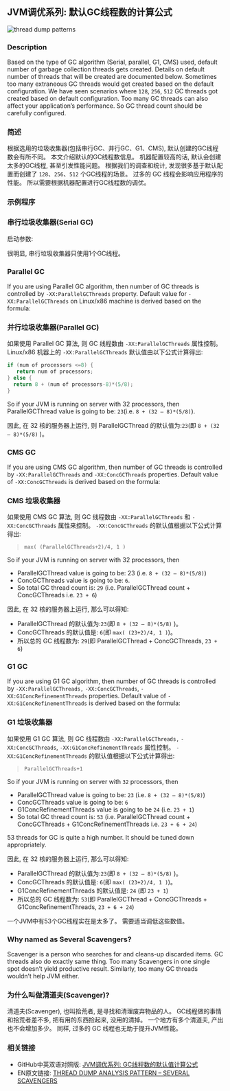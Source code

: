 ## JVM调优系列: 默认GC线程数的计算公式

![thread dump patterns](https://i0.wp.com/blog.fastthread.io/wp-content/uploads/2015/09/too-many-cleaners.jpg?fit=640%2C359&ssl=1)

### Description

Based on the type of GC algorithm (Serial, parallel, G1, CMS) used, default number of garbage collection threads gets created. Details on default number of threads that will be created are documented below. Sometimes too many extraneous GC threads would get created based on the default configuration. We have seen scenarios where `128`, `256`, `512`  GC threads got created based on default configuration. Too many GC threads can also affect your application’s performance. So GC thread count should be carefully configured.

### 简述

根据选用的垃圾收集器(包括串行GC、并行GC、G1、CMS), 默认创建的GC线程数会有所不同。
本文介绍默认的GC线程数信息。
机器配置较高的话, 默认会创建太多的GC线程, 甚至引发性能问题。
根据我们的调查和统计, 发现很多基于默认配置而创建了 `128`、`256`、`512` 个GC线程的场景。
过多的 GC 线程会影响应用程序的性能。
所以需要根据机器配置进行GC线程数的调优。

### 示例程序


### 串行垃圾收集器(Serial GC)

启动参数:

很明显, 串行垃圾收集器只使用1个GC线程。


### Parallel GC

If you are using Parallel GC algorithm, then number of GC threads is controlled by `-XX:ParallelGCThreads` property. Default value for `-XX:ParallelGCThreads` on Linux/x86 machine is derived based on the formula:

### 并行垃圾收集器(Parallel GC)

如果使用 Parallel GC 算法, 则 GC 线程数由 `-XX:ParallelGCThreads` 属性控制。
Linux/x86 机器上的 `-XX:ParallelGCThreads` 默认值由以下公式计算得出:

```c
if (num of processors <=8) {
   return num of processors;
} else {
  return 8 + (num of processors-8)*(5/8);
}
```

So if your JVM is running on server with 32 processors, then ParallelGCThread value is going to be: `23`(i.e. `8 + (32 – 8)*(5/8)`).

因此, 在 32 核的服务器上运行, 则 ParallelGCThread 的默认值为:`23`(即 `8 + (32 – 8)*(5/8)` )。


### CMS GC

If you are using CMS GC algorithm, then number of GC threads is controlled by `-XX:ParallelGCThreads` and `-XX:ConcGCThreads` properties. Default value of `-XX:ConcGCThreads` is derived based on the formula:

### CMS 垃圾收集器

如果使用 CMS GC 算法, 则 GC 线程数由 `-XX:ParallelGCThreads` 和 `-XX:ConcGCThreads` 属性来控制。
`-XX:ConcGCThreads` 的默认值根据以下公式计算得出:

> `max( (ParallelGCThreads+2)/4, 1 )`

So if your JVM is running on server with 32 processors, then

- ParallelGCThread value is going to be: 23 (i.e. `8 + (32 – 8)*(5/8)`)
- ConcGCThreads value is going to be: `6`.
- So total GC thread count is: `29` (i.e. ParallelGCThread  count + ConcGCThreads  i.e. `23 + 6`)

因此, 在 32 核的服务器上运行, 那么可以得知:

- ParallelGCThread 的默认值为:`23`(即 `8 + (32 – 8)*(5/8)` )。
- ConcGCThreads 的默认值是: `6`(即 `max( (23+2)/4, 1 )`)。
- 所以总的 GC 线程数为: `29`(即 ParallelGCThread + ConcGCThreads, `23 + 6`)

### G1 GC

If you are using G1 GC algorithm, then number of GC threads is controlled by `-XX:ParallelGCThreads,` `-XX:ConcGCThreads`, `-XX:G1ConcRefinementThreads` properties. Default value of `-XX:G1ConcRefinementThreads` is derived based on the formula:

### G1 垃圾收集器

如果使用 G1 GC 算法, 则 GC 线程数由 `-XX:ParallelGCThreads,` `-XX:ConcGCThreads`, `-XX:G1ConcRefinementThreads` 属性控制。
`-XX:G1ConcRefinementThreads` 的默认值根据以下公式计算得出:

> `ParallelGCThreads+1`

So if your JVM is running on server with `32` processors, then

- ParallelGCThread value is going to be: `23` (i.e. `8 + (32 – 8)*(5/8)`)
- ConcGCThreads value is going to be: `6`
- G1ConcRefinementThreads value is going to be `24` (i.e. `23 + 1`)
- So total GC thread count is: `53` (i.e. ParallelGCThread  count + ConcGCThreads + G1ConcRefinementThreads i.e. `23 + 6 + 24`)

53 threads for GC is quite a high number. It should be tuned down appropriately.

因此, 在 32 核的服务器上运行, 那么可以得知:

- ParallelGCThread 的默认值为:`23`(即 `8 + (32 – 8)*(5/8)` )。
- ConcGCThreads 的默认值是: `6`(即 `max( (23+2)/4, 1 )`)。
- G1ConcRefinementThreads 的默认值是: `24` (即 `23 + 1`)
- 所以总的 GC 线程数为: `53`(即 ParallelGCThread + ConcGCThreads + G1ConcRefinementThreads, `23 + 6 + 24`)

一个JVM中有53个GC线程实在是太多了。 需要适当调低这些数值。

### Why named as Several Scavengers?

Scavenger is a person who searches for and cleans-up discarded items. GC threads also do exactly same thing. Too many Scavengers in one single spot doesn’t yield productive result. Similarly, too many GC threads wouldn’t help JVM either.

### 为什么叫做清道夫(Scavenger)?

清道夫(Scavenger), 也叫拾荒者, 是寻找和清理废弃物品的人。
GC线程做的事情和拾荒者差不多, 把有用的东西捡起来, 没用的清掉。
一个地方有多个清道夫, 产出也不会增加多少。
同样, 过多的 GC 线程也无助于提升JVM性能。


### 相关链接

- GitHub中英双语对照版: [JVM调优系列: GC线程数的默认值计算公式](https://github.com/cncounter/translation/blob/master/tiemao_2022/03_gc_thread_count/README.md)
- EN原文链接: [THREAD DUMP ANALYSIS PATTERN – SEVERAL SCAVENGERS](https://blog.fastthread.io/2015/09/02/thread-dump-analysis-pattern-several-scavengers/)
